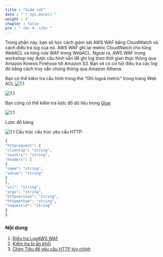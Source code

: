 ```yaml
---
title : "Giám sát"
date : "`r Sys.Date()`"
weight : 4
chapter : false
pre : " <b> 4. </b> "
---
```


Trong phần này, bạn sẽ học cách giám sát AWS WAF bằng CloudWatch và cách điều tra log của nó. AWS WAF ghi lại metric CloudWatch cho từng WebACL và từng rule WAF trong WebACL. Ngoài ra, AWS WAF trong workshop này được cấu hình sẵn để ghi log theo thời gian thực thông qua Amazon Kinesis Firehose tới Amazon S3. Bạn sẽ có cơ hội điều tra các log đó bằng cách truy vấn chúng thông qua Amazon Athena.

Bạn có thể kiểm tra cấu hình trong thẻ “Ghi logvà metric” trong trang Web ACL
![1.1](/images/4/1.png)

![1.1](/images/4/2.png)

Bạn cũng có thể kiểm tra lược đồ dữ liệu trong [Glue](https://us-east-1.console.aws.amazon.com/glue/home?region=us-east-1#/v2/data-catalog/tables)

![1.1](/images/4/3.png)

Lược đồ bảng

![1.1](/images/4/4.png)
Cấu trúc cấu trúc yêu cầu HTTP:

```bash
{
"httprequest": {
"clientip": "string",
"country": "string",
"headers": [
{
"name": "string",
"value": "string"
}
],
"uri": "string",
"args": "string",
"httpversion": "string",
"httpmethod": "string",
"requestid": "string"
}
}
```
### Nội dung
1. [Điều tra LogAWS WAF](4.1/)
2. [Kiểm tra bí ẩn khối](4.2/)
3. [Chèn Tiêu đề yêu cầu HTTP tùy chỉnh](4.3/)